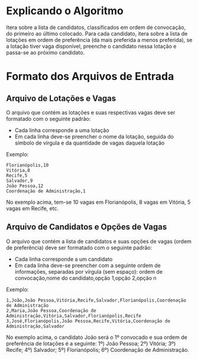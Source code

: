 # Explicando o Algoritmo
Itera sobre a lista de candidatos, classificados em ordem de convocação, do primeiro ao último colocado. Para cada candidato, itera sobre a lista de lotações em ordem de preferência (da mais preferida a menos preferida), se a lotação tiver vaga disponível, preenche o candidato nessa lotação e passa-se ao próximo candidato.

# Formato dos Arquivos de Entrada
## Arquivo de Lotações e Vagas
O arquivo que contém as lotações e suas respectivas vagas deve ser formatado com o seguinte padrão:
* Cada linha corresponde a uma lotação
* Em cada linha deve-se preencher o nome da lotação, seguida do símbolo de vírgula e da quantidade de vagas daquela lotação

Exemplo:
```
Florianópolis,10
Vitória,8
Recife,5
Salvador,9
João Pessoa,12
Coordenação de Administração,1
```

No exemplo acima, tem-se 10 vagas em Florianópolis, 8 vagas em Vitória, 5 vagas em Recife, etc.

## Arquivo de Candidatos e Opções de Vagas
O arquivo que contém a lista de candidatos e suas opções de vagas (ordem de preferência) deve ser formatado com o seguinte padrão:
* Cada linha corresponde a um candidato
* Em cada linha deve-se preencher com a seguinte ordem de informações, separadas por vírgula (sem espaço): ordem de convocação,nome do candidato,opção 1,opção 2,opção n

Exemplo:
```
1,João,João Pessoa,Vitória,Recife,Salvador,Florianópolis,Coordenação de Administração
2,Maria,João Pessoa,Coordenação de Administração,Vitória,Salvador,Florianópolis,Recife
3,José,Florianópolis,João Pessoa,Recife,Vitória,Coordenação de Administração,Salvador
```

No exemplo acima, o candidato João será o 1º convocado e sua ordem de preferência de lotações é a seguinte: 1º) João Pessoa; 2º) Vitória; 3º) Recife; 4º) Salvador; 5º) Florianópolis; 6º) Coordenação de Administração.

